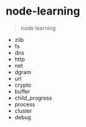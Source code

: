# node-learning
> node learning

- zlib
- fs
- dns
- http
- net
- dgram
- url
- crypto
- buffer
- child_progress
- process
- cluster
- debug
